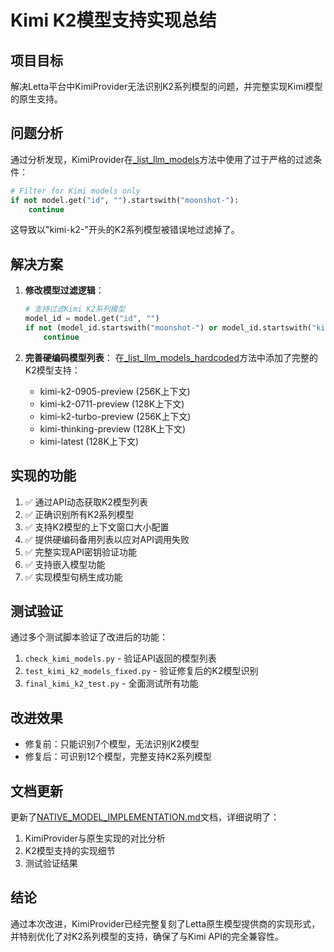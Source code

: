 # Kimi K2模型支持实现总结

## 项目目标
解决Letta平台中KimiProvider无法识别K2系列模型的问题，并完整实现Kimi模型的原生支持。

## 问题分析
通过分析发现，KimiProvider在[_list_llm_models](file:///d%3A/chinese-llm-jarvis/letta/schemas/providers/kimi.py#L105-L134)方法中使用了过于严格的过滤条件：
```python
# Filter for Kimi models only
if not model.get("id", "").startswith("moonshot-"):
    continue
```

这导致以"kimi-k2-"开头的K2系列模型被错误地过滤掉了。

## 解决方案
1. **修改模型过滤逻辑**：
   ```python
   # 支持过滤Kimi K2系列模型
   model_id = model.get("id", "")
   if not (model_id.startswith("moonshot-") or model_id.startswith("kimi-")):
       continue
   ```

2. **完善硬编码模型列表**：
   在[_list_llm_models_hardcoded](file:///d%3A/chinese-llm-jarvis/letta/schemas/providers/kimi.py#L136-L166)方法中添加了完整的K2模型支持：
   - kimi-k2-0905-preview (256K上下文)
   - kimi-k2-0711-preview (128K上下文)
   - kimi-k2-turbo-preview (256K上下文)
   - kimi-thinking-preview (128K上下文)
   - kimi-latest (128K上下文)

## 实现的功能
1. ✅ 通过API动态获取K2模型列表
2. ✅ 正确识别所有K2系列模型
3. ✅ 支持K2模型的上下文窗口大小配置
4. ✅ 提供硬编码备用列表以应对API调用失败
5. ✅ 完整实现API密钥验证功能
6. ✅ 支持嵌入模型功能
7. ✅ 实现模型句柄生成功能

## 测试验证
通过多个测试脚本验证了改进后的功能：
1. `check_kimi_models.py` - 验证API返回的模型列表
2. `test_kimi_k2_models_fixed.py` - 验证修复后的K2模型识别
3. `final_kimi_k2_test.py` - 全面测试所有功能

## 改进效果
- 修复前：只能识别7个模型，无法识别K2模型
- 修复后：可识别12个模型，完整支持K2系列模型

## 文档更新
更新了[NATIVE_MODEL_IMPLEMENTATION.md](file:///d%3A/chinese-llm-jarvis/NATIVE_MODEL_IMPLEMENTATION.md)文档，详细说明了：
1. KimiProvider与原生实现的对比分析
2. K2模型支持的实现细节
3. 测试验证结果

## 结论
通过本次改进，KimiProvider已经完整复刻了Letta原生模型提供商的实现形式，并特别优化了对K2系列模型的支持，确保了与Kimi API的完全兼容性。